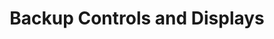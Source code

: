 ---
title: Backup Controls and Displays
desc: >-
  Screens used to emulate hardware such as switch boards and displays in the
  event of their failure.
role: Embedded Software Engineer
begin_year: 1998
end_year: 1999
_links:
  jobs:
    - href: /jobs/boeing/
  languages:
    - href: /languages/ada/
  os:
    - href: /os/solaris/
  self:
    href: /projects/backup-controls-displays/
_embedded:
  jobs:
    - title: 'Boeing, Defense & Space Group'
      desc: >-
        Embedded Software Engineer for Boeing, Defense and Space Group, based in
        Oklahoma City, Oklahoma that developed the B1-B Bomber Block E software
        upgrade
      role: Embedded Software Engineer
      begin_year: 1998
      end_year: 1999
      time_desc: August 1998 - November 1999
      _links:
        projects:
          - href: /projects/backup-controls-displays/
          - href: /projects/mission-data-loader/
          - href: /projects/smf-controls-displays/
        languages:
          - href: /languages/ada/
        os:
          - href: /os/solaris/
        self:
          href: /jobs/boeing/
  languages:
    - title: Ada 95
      desc: >-
        Ada is a static typed programming language targeted at embedded and
        real-time systems.
      _links:
        projects:
          - href: /projects/backup-controls-displays/
          - href: /projects/mission-data-loader/
          - href: /projects/smf-controls-displays/
        jobs:
          href: /jobs/boeing/
        self:
          href: /languages/ada/
  os:
    - title: Solaris
      desc: Solaris is a Unix operating system by Sun Microsystems.
      _links:
        projects:
          - href: /projects/backup-controls-displays/
          - href: /projects/mission-data-loader/
          - href: /projects/smf-controls-displays/
        jobs:
          href: /jobs/boeing/
        self:
          href: /os/solaris/
---